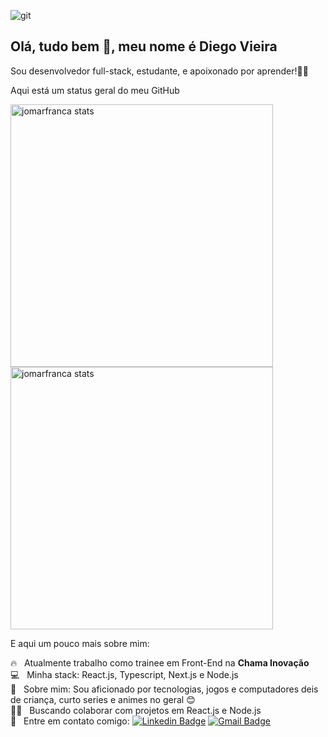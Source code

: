 ![git](https://user-images.githubusercontent.com/104873917/182663724-bf297c64-b86d-40f8-ae7d-8b2416995719.png)



## Olá, tudo bem 👋, meu nome é Diego Vieira
Sou desenvolvedor full-stack, estudante, e apoixonado por aprender!👩‍💻

Aqui está um status geral do meu GitHub

<img width="420em" src="https://github-readme-stats.vercel.app/api?username=diegovsouza&show_icons=true&theme=highcontrast" alt="jomarfranca stats"/>
<img width="420em" src="https://github-readme-stats.vercel.app/api/top-langs/?username=diegovsouza&langs_count=10&layout=compact&theme=highcontrast" alt="jomarfranca stats"/>

E aqui um pouco mais sobre mim:

 🔥 &nbsp; Atualmente trabalho como trainee em Front-End na **Chama Inovação**
 <br/> :computer: &nbsp; Minha stack: React.js, Typescript, Next.js e Node.js
 <br/> 👀  &nbsp; Sobre mim: Sou aficionado por tecnologias, jogos e computadores deis de criança, curto series e animes no geral 😊
 <br/> 👨‍💻 &nbsp; Buscando colaborar com projetos em React.js e Node.js
 <br/> :email: &nbsp; Entre em contato comigo: [![Linkedin Badge](https://img.shields.io/badge/-DiegoVieira-blue?style=flat-square&logo=Linkedin&logoColor=white&link=https://www.linkedin.com/in/diegovsouza99/)](https://www.linkedin.com/in/diegovsouza99/) 
[![Gmail Badge](https://img.shields.io/badge/-dvsdiegovieira@gmail.com-c14438?style=flat-square&logo=Gmail&logoColor=white&link=mailto:dvsdiegovieira@gmail.com)](mailto:dvsdiegovieira@gmail.com) 
